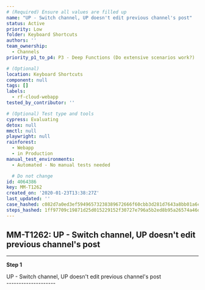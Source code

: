 ```yaml
---
# (Required) Ensure all values are filled up
name: "UP - Switch channel, UP doesn't edit previous channel's post"
status: Active
priority: Low
folder: Keyboard Shortcuts
authors: ''
team_ownership:
  - Channels
priority_p1_to_p4: P3 - Deep Functions (Do extensive scenarios work?)

# (Optional)
location: Keyboard Shortcuts
component: null
tags: []
labels:
  - rf-cloud-webapp
tested_by_contributor: ''

# (Optional) Test type and tools
cypress: Evaluating
detox: null
mmctl: null
playwright: null
rainforest:
  - Webapp
  - in Production
manual_test_environments:
  - Automated - No manual tests needed

  # Do not change
id: 4064386
key: MM-T1262
created_on: '2020-01-23T13:38:27Z'
last_updated: ''
case_hashed: c082d7a0ed3ef59496573238389672666f60cbb3d281d7643a8bb01a6c1a80ddae63250354a13bd3a39d94533a083b4c
steps_hashed: 1ff97709c19871d25d015229152f30727e796a5b2ed8b95a26574a46dca18f119e5e6a543467d3776c513d4b0de25bda
---
```


<!-- (Auto-generated) Based on frontmatter's "key" and "name" -->

## MM-T1262: UP - Switch channel, UP doesn't edit previous channel's post

---

**Step 1**

UP - Switch channel, UP doesn't edit previous channel's post\
\--------------------
